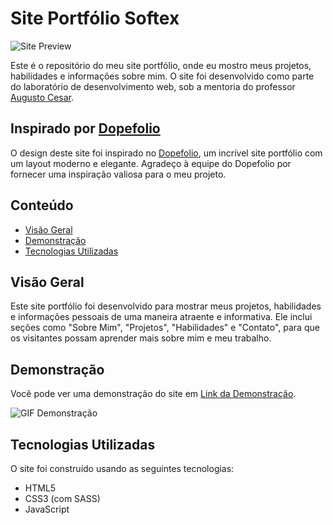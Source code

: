 # Site Portfólio Softex

![Site Preview](link_para_uma_imagem_do_site.jpg)

Este é o repositório do meu site portfólio, onde eu mostro meus projetos, habilidades e informações sobre mim. O site foi desenvolvido como parte do laboratório de desenvolvimento web, sob a mentoria do professor [Augusto Cesar](https://github.com/augustocesarfmo).

## Inspirado por [Dopefolio](https://dopefolio.netlify.app/)

O design deste site foi inspirado no [Dopefolio](https://dopefolio.netlify.app/), um incrível site portfólio com um layout moderno e elegante. Agradeço à equipe do Dopefolio por fornecer uma inspiração valiosa para o meu projeto.

## Conteúdo

- [Visão Geral](#visão-geral)
- [Demonstração](#demonstração)
- [Tecnologias Utilizadas](#tecnologias-utilizadas)

## Visão Geral

Este site portfólio foi desenvolvido para mostrar meus projetos, habilidades e informações pessoais de uma maneira atraente e informativa. Ele inclui seções como "Sobre Mim", "Projetos", "Habilidades" e "Contato", para que os visitantes possam aprender mais sobre mim e meu trabalho.

## Demonstração

Você pode ver uma demonstração do site em [Link da Demonstração](https://rinaldovilela.github.io/Site-Portifolio-Softex/).

![GIF Demonstração](link_para_um_gif_de_demonstracao.gif)

## Tecnologias Utilizadas

O site foi construído usando as seguintes tecnologias:

- HTML5
- CSS3 (com SASS)
- JavaScript

